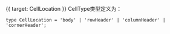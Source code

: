 {{ target: CellLocation }}
CellType类型定义为：
```
type CellLocation = 'body' | 'rowHeader' | 'columnHeader' | 'cornerHeader';
```